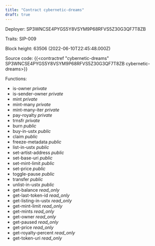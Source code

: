 ```yaml
---
title: "Contract cybernetic-dreams"
draft: true
---
```

Deployer: SP3WNCSE4PYGS5Y8VSYM9P68RFVS5Z30G3QF7T8ZB

Traits:
SIP-009 



Block height: 63506 (2022-06-10T22:45:48.000Z)

Source code: {{<contractref "cybernetic-dreams" SP3WNCSE4PYGS5Y8VSYM9P68RFVS5Z30G3QF7T8ZB cybernetic-dreams>}}

Functions:

* is-owner _private_
* is-sender-owner _private_
* mint _private_
* mint-many _private_
* mint-many-iter _private_
* pay-royalty _private_
* trnsfr _private_
* burn _public_
* buy-in-ustx _public_
* claim _public_
* freeze-metadata _public_
* list-in-ustx _public_
* set-artist-address _public_
* set-base-uri _public_
* set-mint-limit _public_
* set-price _public_
* toggle-pause _public_
* transfer _public_
* unlist-in-ustx _public_
* get-balance _read_only_
* get-last-token-id _read_only_
* get-listing-in-ustx _read_only_
* get-mint-limit _read_only_
* get-mints _read_only_
* get-owner _read_only_
* get-paused _read_only_
* get-price _read_only_
* get-royalty-percent _read_only_
* get-token-uri _read_only_
